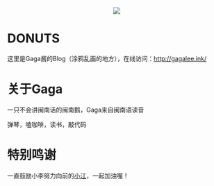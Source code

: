 <div align=center><img src='./_Pic/布丁.png' /></div>

# DONUTS

这里是Gaga酱的Blog（涂鸦乱画的地方），在线访问：http://gagalee.ink/

# 关于Gaga

一只不会讲闽南话的闽南鹅，Gaga来自闽南语读音

弹琴，嗑咖啡，读书，敲代码

# 特别鸣谢

一直鼓励小李努力向前的[小江](http://jalan.space/)，一起加油喔！